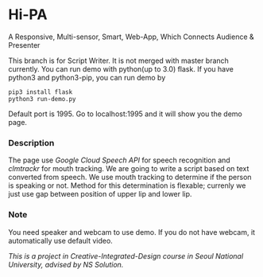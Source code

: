# Hi-PA
A Responsive, Multi-sensor, Smart, Web-App, Which Connects Audience &amp; Presenter

This branch is for Script Writer. It is not merged with master branch currently.
You can run demo with python(up to 3.0) flask.
If you have python3 and python3-pip, you can run demo by
```
pip3 install flask
python3 run-demo.py
```

Default port is 1995. Go to localhost:1995 and it will show you the demo page.

### Description
The page use *Google Cloud Speech API* for speech recognition and *clmtrackr* for mouth tracking. We are going to write a script based on text converted from speech. We use mouth tracking to determine if the person is speaking or not. Method for this determination is flexable; currenly we just use gap between position of upper lip and lower lip.

### Note
You need speaker and webcam to use demo. If you do not have webcam, it automatically use default video.


*This is a project in Creative-Integrated-Design course in Seoul National University, advised by NS Solution.*
